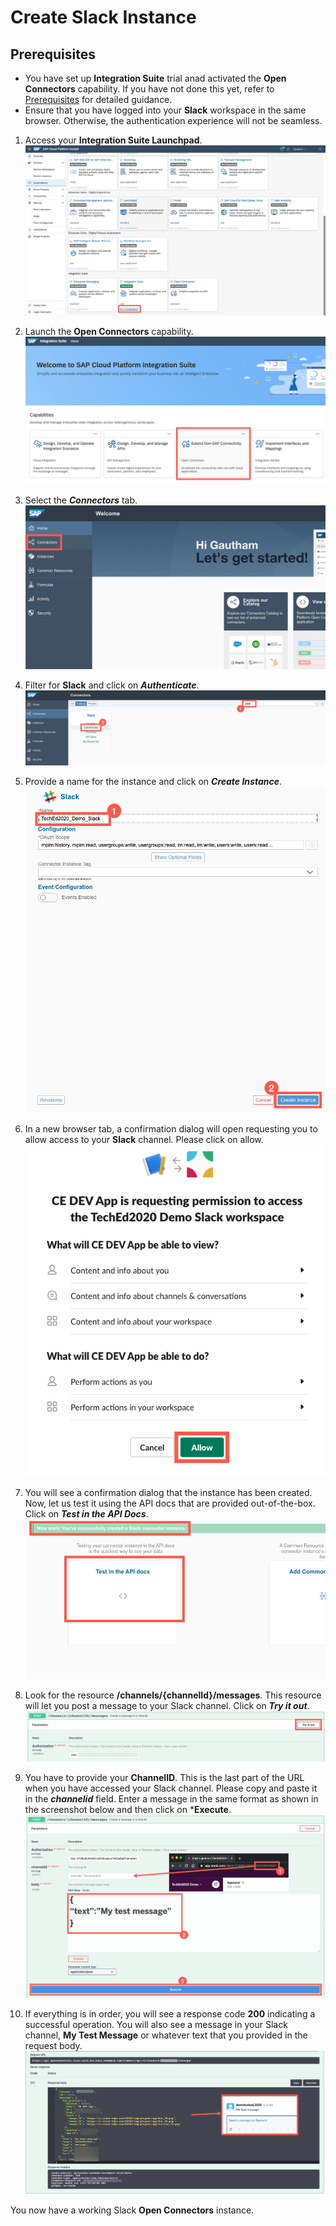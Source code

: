 # Create Slack Instance

## Prerequisites 
- You have set up **Integration Suite** trial anad activated the **Open Connectors** capability. If you have not done this yet, refer to [Prerequisites](/exercises/Prerequisites/Prerequisites_for_DEV165.md) for detailed guidance.
- Ensure that you have logged into your **Slack** workspace in the same browser. Otherwise, the authentication experience will not be seamless.

1. Access your **Integration Suite Launchpad**.
![Access Integration Suite Launchpad](/exercises/Images/Launchpad/cockpit-access-launchpad.png)

2. Launch the **Open Connectors** capability.
![Launch OCN](/exercises/Images/Launchpad/launchpad-select-ocn.png)

3. Select the ***Connectors*** tab.
![Select Connectors Tab](/exercises/Images/OCN/ocn-select-connectors.png)

4. Filter for **Slack** and click on ***Authenticate***.
![Authenticate Slack Connector](/exercises/Images/Slack/ocn-authenticate-slack.png)

5. Provide a name for the instance and click on ***Create Instance***.
![Authenticate Slack Connector 1](/exercises/Images/Slack/ocn-authenticate-slack-1.png)

6. In a new browser tab, a confirmation dialog will open requesting you to allow access to your **Slack** channel. Please click on allow.
![Authenticate Slack Connector 2](/exercises/Images/Slack/ocn-authenticate-slack-2.png)

7. You will see a confirmation dialog that the instance has been created. Now, let us test it using the API docs that are provided out-of-the-box. Click on ***Test in the API Docs***. 
![Test Slack Connector 1](/exercises/Images/Slack/ocn-slack-testapidoc-1.png)

8. Look for the resource **/channels/{channelId}/messages**. This resource will let you post a message to your Slack channel. Click on ***Try it out***.
![Test Slack Connector 2](/exercises/Images/Slack/ocn-slack-testapidoc-2.png)

9. You have to provide your **ChannelID**. This is the last part of the URL when you have accessed your Slack channel. Please copy and paste it in the ***channelid*** field. Enter a message in the same format as shown in the screenshot below and then click on ***Execute**.
![Test Slack Connector 3](/exercises/Images/Slack/ocn-slack-testapidoc-3.png)

10. If everything is in order, you will see a response code **200** indicating a successful operation. You will also see a message in your Slack channel, **My Test Message** or whatever text that you provided in the request body. 
![Test Slack Connector 4](/exercises/Images/Slack/ocn-slack-testapidoc-4.png)

You now have a working Slack **Open Connectors** instance. 
